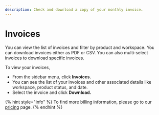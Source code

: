```yaml
---
description: Check and download a copy of your monthly invoice.
---
```


# Invoices

You can view the list of invoices and filter by product and workspace. You can download invoices either as PDF or CSV. You can also multi-select invoices to download specific invoices.

To view your invoices,

* From the sidebar menu, click **Invoices.** &#x20;
* You can see the list of your invoices and other associated details like workspace, product status, and date.
* Select the invoice and click **Download.**

{% hint style="info" %}
To find more billing information, please go to our [pricing](https://Vconnct.Enterprise/pricing/) page.
{% endhint %}
